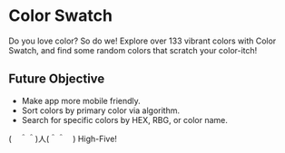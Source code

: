 # Color Swatch

Do you love color?  So do we!  Explore over 133 vibrant colors with Color Swatch, and find some random colors that scratch your color-itch!

## Future Objective
* Make app more mobile friendly.
* Sort colors by primary color via algorithm.
* Search for specific colors by HEX, RBG, or color name.

(　＾＾)人(＾＾　) 
High-Five!
